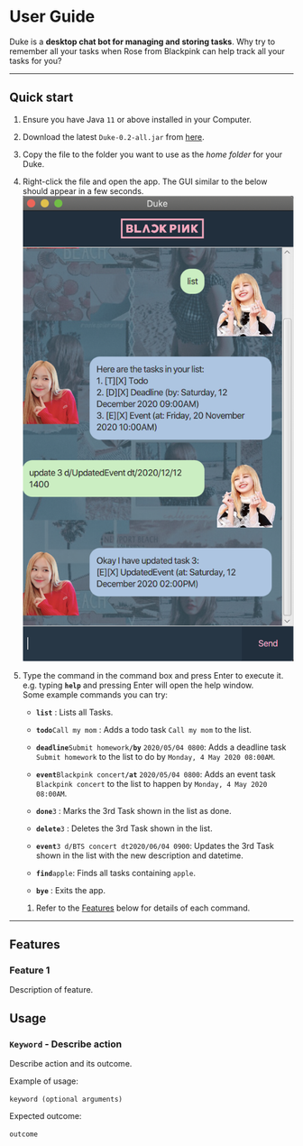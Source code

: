 # User Guide

Duke is a **desktop chat bot for managing and storing tasks**. Why try to remember all your tasks when Rose from Blackpink can help track all your tasks for you?

---
## Quick start

1. Ensure you have Java `11` or above installed in your Computer.

1. Download the latest `Duke-0.2-all.jar` from [here](https://github.com/ChenXJ98/ip/releases/tag/v0.1.2).

1. Copy the file to the folder you want to use as the _home folder_ for your Duke.

1. Right-click the file and open the app. The GUI similar to the below should appear in a few seconds. <br>
   ![Ui](Ui.png)

1. Type the command in the command box and press Enter to execute it. e.g. typing **`help`** and pressing Enter will open the help window.<br>
      Some example commands you can try:

      * **`list`** : Lists all Tasks.

      * **`todo`**`Call my mom` : Adds a todo task `Call my mom` to the list.
      
      * **`deadline`**`Submit homework`**`/by`** `2020/05/04 0800`: Adds a deadline task `Submit homework` to the list to do by `Monday, 4 May 2020 08:00AM`.
      
      * **`event`**`Blackpink concert`**`/at`** `2020/05/04 0800`: Adds an event task `Blackpink concert` to the list to happen by `Monday, 4 May 2020 08:00AM`.

      * **`done`**`3` : Marks the 3rd Task shown in the list as done.
      
      * **`delete`**`3` : Deletes the 3rd Task shown in the list.
      
      * **`event`**`3 d/BTS concert dt2020/06/04 0900`: Updates the 3rd Task shown in the list with the new description and datetime.

      * **`find`**`apple`: Finds all tasks containing `apple`.      
      
      * **`bye`** : Exits the app.

   1. Refer to the [Features](#features) below for details of each command.

---

## Features 

### Feature 1 
Description of feature.

## Usage

### `Keyword` - Describe action

Describe action and its outcome.

Example of usage: 

`keyword (optional arguments)`

Expected outcome:

`outcome`
